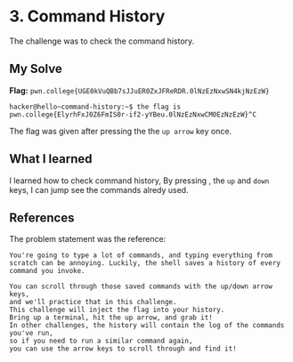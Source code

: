 # 3. Command History
The challenge was to check the command history.

## My Solve
**Flag:** `pwn.college{UGE0kVuQBb7sJJuER0ZxJFReRDR.0lNzEzNxwSN4kjNzEzW}`

```
hacker@hello~command-history:~$ the flag is pwn.college{ElyrhFxJ0Z6FmIS0r-if2-yYBeu.0lNzEzNxwCM0EzNzEzW}^C
```
The flag was given after pressing the the `up arrow` key once.

## What I learned 
I learned how to check command history,
By pressing , the `up` and `down` keys, I can jump see the commands alredy used.

## References
The problem statement was the reference:
```
You're going to type a lot of commands, and typing everything from
scratch can be annoying. Luckily, the shell saves a history of every command you invoke.

You can scroll through those saved commands with the up/down arrow keys,
and we'll practice that in this challenge.
This challenge will inject the flag into your history.
Bring up a terminal, hit the up arrow, and grab it!
In other challenges, the history will contain the log of the commands you've run,
so if you need to run a similar command again,
you can use the arrow keys to scroll through and find it!
```
